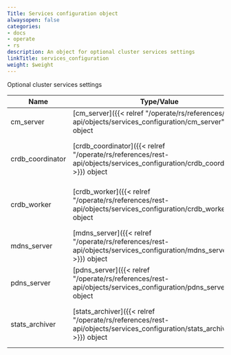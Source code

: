 ```yaml
---
Title: Services configuration object
alwaysopen: false
categories:
- docs
- operate
- rs
description: An object for optional cluster services settings
linkTitle: services_configuration
weight: $weight
---
```


Optional cluster services settings

| Name | Type/Value | Description |
|------|------------|-------------|
| cm_server | [cm_server]({{< relref "/operate/rs/references/rest-api/objects/services_configuration/cm_server" >}}) object | Whether to enable/disable the CM server |
| crdb_coordinator | [crdb_coordinator]({{< relref "/operate/rs/references/rest-api/objects/services_configuration/crdb_coordinator" >}}) object | Whether to enable/disable the CRDB coordinator process |
| crdb_worker | [crdb_worker]({{< relref "/operate/rs/references/rest-api/objects/services_configuration/crdb_worker" >}}) object | Whether to enable/disable the CRDB worker processes |
| mdns_server | [mdns_server]({{< relref "/operate/rs/references/rest-api/objects/services_configuration/mdns_server" >}}) object | Whether to enable/disable the multicast DNS server |
| pdns_server | [pdns_server]({{< relref "/operate/rs/references/rest-api/objects/services_configuration/pdns_server" >}}) object | Whether to enable/disable the PDNS server |
| stats_archiver | [stats_archiver]({{< relref "/operate/rs/references/rest-api/objects/services_configuration/stats_archiver" >}}) object | Whether to enable/disable the stats archiver service |
